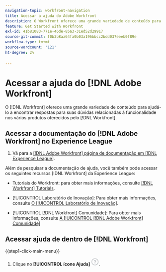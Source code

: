```yaml
---
navigation-topic: workfront-navigation
title: Acessar a ajuda do Adobe Workfront
description: O Workfront oferece uma grande variedade de conteúdo para ajudá-lo a encontrar respostas para suas dúvidas relacionadas à funcionalidade nos vários produtos oferecidos pelo Workfront.
feature: Get Started with Workfront
exl-id: 41b81083-771e-46de-85a3-31ed52d29917
source-git-commit: f0b3b8aa64fa0b03a196bbcc2bdd037eeeb0f89e
workflow-type: tm+mt
source-wordcount: '121'
ht-degree: 2%

---
```


# Acessar a ajuda do [!DNL Adobe Workfront]

O [!DNL Workfront] oferece uma grande variedade de conteúdo para ajudá-lo a encontrar respostas para suas dúvidas relacionadas à funcionalidade nos vários produtos oferecidos pelo [!DNL Workfront].


## Acessar a documentação do [!DNL Adobe Workfront] no Experience League

1. Vá para a [[!DNL Adobe Workfront] página de documentação em [!DNL Experience League]](https://experienceleague.adobe.com/pt-br/docs/workfront/using/home).

Além de pesquisar a documentação de ajuda, você também pode acessar os seguintes recursos [!DNL Workfront] da Experience League:

* Tutoriais do Workfront: para obter mais informações, consulte [[!DNL Workfront] Tutorials](https://experienceleague.adobe.com/pt-br/docs/workfront-learn/tutorials-workfront/home?lang=pt-BR).

* [!UICONTROL Laboratório de Inovação]: Para obter mais informações, consulte [O [!UICONTROL Laboratório de Inovação]](https://experienceleaguecommunities.adobe.com/t5/workfront-ideas/idb-p/workfront-ideas?profile.language=pt).
* [!UICONTROL [!DNL Workfront] Comunidade]: Para obter mais informações, consulte [A [!UICONTROL [!DNL Adobe Workfront] Comunidade]](https://experienceleaguecommunities.adobe.com/t5/workfront/ct-p/workfront?profile.language=pt)

## Acessar ajuda de dentro de [!DNL Workfront]

{{step1-click-main-menu}}

1. Clique no **[!UICONTROL ícone Ajuda]** ![Ícone Ajuda](assets/help-icon.png).

